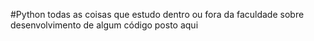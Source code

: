 #Python
todas as coisas que estudo dentro ou fora da faculdade sobre desenvolvimento de algum código posto aqui
